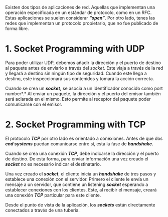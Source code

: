 Existen dos tipos de aplicaciones de red. Aquellas que implementan una operación especificada en un estándar de protocolo, como en un RFC. Estas aplicaciones se suelen considerar ***“open”***. Por otro lado, tenes las redes que implementan un protocolo propietario, que no fue publicado de forma libre.

# 1. Socket Programming with UDP

Para poder utilizar UDP, debemos añadir la dirección y el puerto de destino al paquete antes de enviarlo a través del *socket*. Este viaja a través de la red y llegará a destino sin ningún tipo de seguridad. Cuando este llega a destino, este inspeccionará sus contenidos y tomará la acción correcta. 

Cuando se crea un ***socket,*** se asocia a un identificador conocido como port number*.* Al enviar un paquete, la dirección y el puerto del emisor también será aclarada en el mismo. Esto permite al receptor del paquete poder comunicarse con el emisor.

# 2. Socket Programming with TCP

El protocolo ***TCP*** por otro lado es orientado a conexiones. Antes de que dos ***end systems*** puedan comunicarse entre sí, esta la fase de ***handshake.***

Cuando se crea una conexión ***TCP***, debe indicarse la dirección y el puerto de destino. De esta forma, para enviar información una vez creado el ***socket*** no es necesario indicar el destinatario.

Una vez creado el ***socket***, el cliente inicia un ***handshake*** de tres pasos y establece una conexión con el servidor. Primero el cliente le envía un mensaje a un servidor, que contiene un listening ***socket*** esperando a establecer conexiones con los clientes. Este, al recibir el mensaje, creará una conexión ***TCP*** particular para este cliente.

Desde el punto de vista de la aplicación, los ***sockets*** están directamente conectados a través de una tubería.